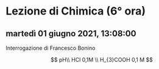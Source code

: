 


# Lezione di Chimica (6° ora)

## martedì 01 giugno 2021, 13:08:00

Interrogazione di Francesco Bonino

$$
pH\\
HCl  0,1M \\
 H_{3}COOH 0,1 M
  $$
<!--stackedit_data:
eyJoaXN0b3J5IjpbMTA2MjYwMjc2MV19
-->